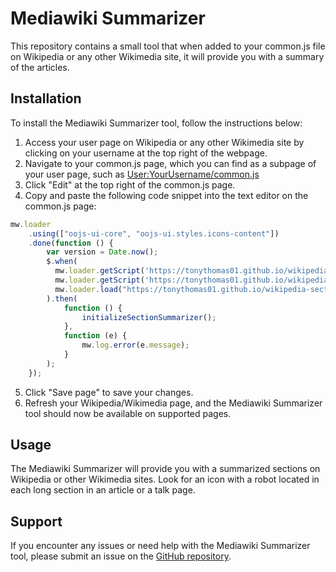 # Mediawiki Summarizer

This repository contains a small tool that when added to your common.js file on Wikipedia or any other Wikimedia site, it will provide you with a summary of the articles.

## Installation

To install the Mediawiki Summarizer tool, follow the instructions below:

1. Access your user page on Wikipedia or any other Wikimedia site by clicking on your username at the top right of the webpage.
2. Navigate to your common.js page, which you can find as a subpage of your user page, such as [User:YourUsername/common.js](https://www.wikipedia.org/wiki/User:YourUsername/common.js)
3. Click "Edit" at the top right of the common.js page.
4. Copy and paste the following code snippet into the text editor on the common.js page:

```javascript
mw.loader
    .using(["oojs-ui-core", "oojs-ui.styles.icons-content"])
    .done(function () {
        var version = Date.now();
        $.when(
          mw.loader.getScript('https://tonythomas01.github.io/wikipedia-section-summaries/sectionFinder.js', 'text/javascript'),
          mw.loader.getScript('https://tonythomas01.github.io/wikipedia-section-summaries/widget.js', 'text/javascript'),
          mw.loader.load("https://tonythomas01.github.io/wikipedia-section-summaries/widget.css", "text/css")
        ).then(
            function () {
                initializeSectionSummarizer();
            },
            function (e) {
                mw.log.error(e.message);
            }
        );
    });
```

5. Click "Save page" to save your changes.
6. Refresh your Wikipedia/Wikimedia page, and the Mediawiki Summarizer tool should now be available on supported pages.

## Usage

The Mediawiki Summarizer will provide you with a summarized sections on Wikipedia or other Wikimedia sites. Look for an icon with a robot located in each long section in an article or a talk page.

## Support

If you encounter any issues or need help with the Mediawiki Summarizer tool, please submit an issue on the [GitHub repository](https://github.com/skripnik/wikipedia-section-summaries/).
